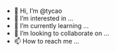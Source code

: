 - 👋 Hi, I’m @tycao
- 👀 I’m interested in ...
- 🌱 I’m currently learning ...
- 💞️ I’m looking to collaborate on ...
- 📫 How to reach me ...

<!---
tycao/tycao is a ✨ special ✨ repository because its `README.md` (this file) appears on your GitHub profile.
You can click the Preview link to take a look at your changes.
--->
